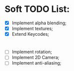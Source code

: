 # Soft TODO List:
- [X] Implement alpha blending;
- [X] Implement textures;
- [X] Extend Keycodes;

#

- [ ] Implement rotation;
- [ ] Implement 2D Camera;
- [ ] Implement anti-aliasing;